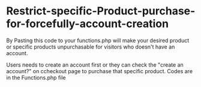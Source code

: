 # Restrict-specific-Product-purchase-for-forcefully-account-creation

By Pasting this code to your functions.php will make your desired product or specific products unpurchasable for visitors who doesn't have an account.

Users needs to create an account first or they can check the "create an account?" on ccheckout page to purchase that specific product.
Codes are in the Functions.php file
